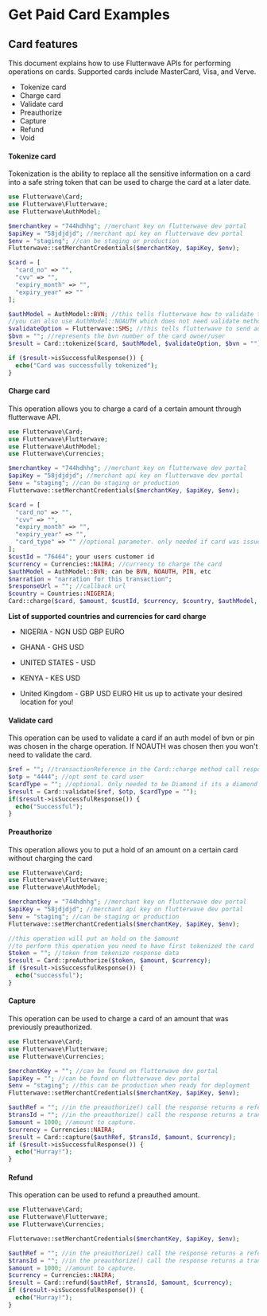 # Get Paid Card Examples

## Card features
This document explains how to use Flutterwave APIs for performing operations on cards.
Supported cards include MasterCard, Visa, and Verve.
- Tokenize card
- Charge card
- Validate card
- Preauthorize
- Capture
- Refund
- Void

#### Tokenize card
Tokenization is the ability to replace all the sensitive information on a card
into a safe string token that can be used to charge the card at a later date.

```PHP
use Flutterwave\Card;
use Flutterwave\Flutterwave;
use Flutterwave\AuthModel;

$merchantkey = "744hdhhg"; //merchant key on flutterwave dev portal
$apiKey = "58jdjdjd"; //merchant api key on flutterwave dev portal
$env = "staging"; //can be staging or production
Flutterwave::setMerchantCredentials($merchantKey, $apiKey, $env);

$card = [
  "card_no" => "",
  "cvv" => "",
  "expiry_month" => "",
  "expiry_year" => ""
];

$authModel = AuthModel::BVN; //this tells flutterwave how to validate the user of the card is the card owner
//you can also use AuthModel::NOAUTH which does not need validate method call
$validateOption = Flutterwave::SMS; //this tells flutterwave to send authentication otp via sms
$bvn = ""; //represents the bvn number of the card owner/user
$result = Card::tokenize($card, $authModel, $validateOption, $bvn = "");

if ($result->isSuccessfulResponse()) {
  echo("Card was successfully tokenized");
}
```

#### Charge card
This operation allows you to charge a card of a certain amount through flutterwave API.

```PHP
use Flutterwave\Card;
use Flutterwave\Flutterwave;
use Flutterwave\AuthModel;
use Flutterwave\Currencies;

$merchantkey = "744hdhhg"; //merchant key on flutterwave dev portal
$apiKey = "58jdjdjd"; //merchant api key on flutterwave dev portal
$env = "staging"; //can be staging or production
Flutterwave::setMerchantCredentials($merchantKey, $apiKey, $env);

$card = [
  "card_no" => "",
  "cvv" => "",
  "expiry_month" => "",
  "expiry_year" => "",
  "card_type" => "" //optional parameter. only needed if card was issued by diamond card
];
$custId = "76464"; your users customer id
$currency = Currencies::NAIRA; //currency to charge the card
$authModel = AuthModel::BVN; can be BVN, NOAUTH, PIN, etc
$narration = "narration for this transaction";
$responseUrl = ""; //callback url
$country = Countries::NIGERIA;
Card::charge($card, $amount, $custId, $currency, $country, $authModel, $narration, $responseUrl)
```
__List of supported countries and currencies for card charge__
+ NIGERIA -
NGN
USD
GBP
EURO

+ GHANA -
GHS
USD

+ UNITED STATES -
USD

+ KENYA -
KES
USD

+ United Kingdom -
GBP
USD
EURO
Hit us up to activate your desired location for you!

#### Validate card
This operation can be used to validate a card if an auth model of bvn or pin was chosen in the charge
operation. If NOAUTH was chosen then you won't need to validate the card.

```PHP
$ref = ""; //transactionReference in the Card::charge method call response data
$otp = "4444"; //opt sent to card user
$cardType = ""; //optional. Only needed to be Diamond if its a diamond bank card
$result = Card::validate($ref, $otp, $cardType = "");
if($result->isSuccessfulResponse()) {
  echo("Successful");
}
```

#### Preauthorize
This operation allows you to put a hold of an amount on a certain card without charging the card

```PHP
use Flutterwave\Card;
use Flutterwave\Flutterwave;
use Flutterwave\AuthModel;

$merchantkey = "744hdhhg"; //merchant key on flutterwave dev portal
$apiKey = "58jdjdjd"; //merchant api key on flutterwave dev portal
$env = "staging"; //can be staging or production
Flutterwave::setMerchantCredentials($merchantKey, $apiKey, $env);

//this operation will put an hold on the $amount
//to perform this operation you need to have first tokenized the card
$token = ""; //token from tokenize response data
$result = Card::preAuthorize($token, $amount, $currency);
if ($result->isSuccessfulResponse()) {
  echo("successful");
}
```

#### Capture
This operation can be used to charge a card of an amount that was previously preauthorized.

```PHP
use Flutterwave\Card;
use Flutterwave\Flutterwave;
use Flutterwave\Currencies;

$merchantKey = ""; //can be found on flutterwave dev portal
$apiKey = ""; //can be found on flutterwave dev portal
$env = "staging"; //this can be production when ready for deployment
Flutterwave::setMerchantCredentials($merchantKey, $apiKey, $env);

$authRef = ""; //in the preauthorize() call the response returns a reference, use it here
$transId = ""; //in the preauthorize() call the response returns a transaction id, use it here
$amount = 1000; //amount to capture.
$currency = Currencies::NAIRA;
$result = Card::capture($authRef, $transId, $amount, $currency);
if ($result->isSuccessfulResponse()) {
  echo("Hurray!");
}
```

#### Refund
This operation can be used to refund a preauthed amount.

```PHP
use Flutterwave\Card;
use Flutterwave\Flutterwave;
use Flutterwave\Currencies;

Flutterwave::setMerchantCredentials($merchantKey, $apiKey, $env);

$authRef = ""; //in the preauthorize() call the response returns a reference, use it here
$transId = ""; //in the preauthorize() call the response returns a transaction id, use it here
$amount = 1000; //amount to capture.
$currency = Currencies::NAIRA;
$result = Card::refund($authRef, $transId, $amount, $currency);
if ($result->isSuccessfulResponse()) {
  echo("Hurray!");
}
```
